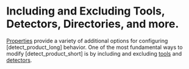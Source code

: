 # Including and Excluding Tools, Detectors, Directories, and more.

[Properties](../../properties/all-properties.md) provide a variety of additional options for configuring [detect_product_long] behavior. One of the
most fundamental ways to modify [detect_product_short] is by including and excluding [tools](../../components/tools.md) and [detectors](../../components/detectors.dita).

